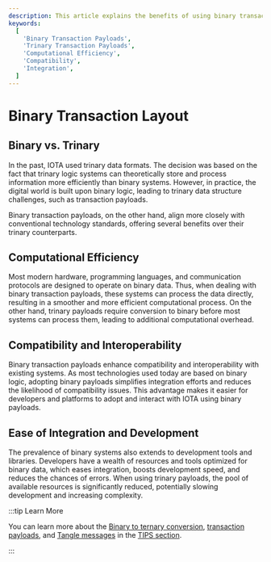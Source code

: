 ```yaml
---
description: This article explains the benefits of using binary transaction payloads over trinary ones, including improvements in computational efficiency, compatibility, and ease of integration.
keywords:
  [
    'Binary Transaction Payloads',
    'Trinary Transaction Payloads',
    'Computational Efficiency',
    'Compatibility',
    'Integration',
  ]
---
```


# Binary Transaction Layout

## Binary vs. Trinary

In the past, IOTA used trinary data formats.
The decision was based on the fact that trinary logic systems can theoretically store and process information more
efficiently than binary systems.
However, in practice, the digital world is built upon binary logic, leading to trinary data structure challenges, such as transaction payloads.

Binary transaction payloads, on the other hand, align more closely with conventional technology standards, offering
several benefits over their trinary counterparts.

## Computational Efficiency

Most modern hardware, programming languages, and communication protocols are designed to operate on binary data.
Thus, when dealing with binary transaction payloads, these systems can process the data directly,
resulting in a smoother and more efficient computational process.
On the other hand, trinary payloads require conversion to binary before most systems can process them, leading to
additional computational overhead.

## Compatibility and Interoperability

Binary transaction payloads enhance compatibility and interoperability with existing systems.
As most technologies used today are based on binary logic,
adopting binary payloads simplifies integration efforts and reduces the likelihood of compatibility issues.
This advantage makes it easier for developers and platforms to adopt and interact with IOTA using binary payloads.

## Ease of Integration and Development

The prevalence of binary systems also extends to development tools and libraries.
Developers have a wealth of resources and tools optimized for binary data,
which eases integration, boosts development speed, and reduces the chances of errors.
When using trinary payloads, the pool of available resources is significantly reduced,
potentially slowing development and increasing complexity.

:::tip Learn More

You can learn more about the [Binary to ternary conversion](/tips/tips/TIP-0005/),
[transaction payloads](/tips/tips/TIP-0007/),
and [Tangle messages](/tips/tips/TIP-0006/) in the [TIPS section](../tips.md).

:::
